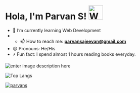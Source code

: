 # Hola, I'm Parvan S! <a target="_blank" rel="noopener noreferrer" href="https://raw.githubusercontent.com/nixin72/nixin72/master/wave.gif"><img src="https://raw.githubusercontent.com/nixin72/nixin72/master/wave.gif" alt="Waving hand animated gif" height="45" width="45" style="max-width: 100%;"></a>

<!-- - 🔭 I’m currently working on ...-->
<!-- - 👯 I’m looking to collaborate on ... -->
<!--- 🤔 I’m looking for help with ... -->                                                                                                                                       <!-- - 💬 Ask me about ... -->
- 🌱 I’m currently learning Web Development
- - 📫 How to reach me: <strong><a href="mailto:parvansajeevan@gmail.com">parvansajeevan@gmail.com</a></strong>
- 😄 Pronouns: He/His
- ⚡ Fun fact: I spend almost 1 hours reading books everyday. 
                                                                                                                 
![enter image description here](https://github-readme-stats.vercel.app/api?username=parvans&&show_icons=true&title_color=05A4F7&icon_color=bb2acf&text_color=daf7dc&bg_color=151515)

![Top Langs](https://github-readme-stats.vercel.app/api/top-langs/?username=parvans&langs_count=8)

<p align="left" dir="auto"> <a target="_blank" rel="noopener noreferrer" href="https://camo.githubusercontent.com/bbe7ce133ba2e06ddf6e14faea09dbff8fc4697ba5d81c3a713785cae3fcb99d/68747470733a2f2f6b6f6d617265762e636f6d2f67687076632f3f757365726e616d653d76656c61766131343131266c6162656c3d50726f66696c65253230766965777326636f6c6f723d306537356236267374796c653d666c6174"><img src="https://camo.githubusercontent.com/bbe7ce133ba2e06ddf6e14faea09dbff8fc4697ba5d81c3a713785cae3fcb99d/68747470733a2f2f6b6f6d617265762e636f6d2f67687076632f3f757365726e616d653d76656c61766131343131266c6162656c3d50726f66696c65253230766965777326636f6c6f723d306537356236267374796c653d666c6174" alt="parvans" data-canonical-src="https://komarev.com/ghpvc/?username=parvans&amp;label=Profile%20views&amp;color=0e75b6&amp;style=flat" style="max-width: 100%;"></a> </p>
